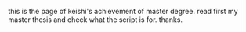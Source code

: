this is the page of keishi's achievement of master degree.
read first my master thesis and check what the script is for.
thanks.
